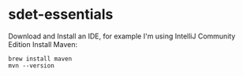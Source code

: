 # sdet-essentials

Download and Install an IDE, for example I'm using IntelliJ Community Edition
Install Maven:

```
brew install maven
mvn --version
```
